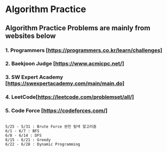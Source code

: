 # Algorithm Practice

## Algorithm Practice Problems are mainly from websites below
### 1. Programmers [https://programmers.co.kr/learn/challenges]
### 2. Baekjoon Judge [https://www.acmicpc.net/]
### 3. SW Expert Academy [https://swexpertacademy.com/main/main.do]
### 4. LeetCode[https://leetcode.com/problemset/all/]
### 5. Code Force [https://codeforces.com/]

``` 

5/25 - 5/31 : Brute Force 완전 탐색 알고리즘
6/1 - 6/7 : BFS 
6/8 - 6/14 : DFS
6/15 - 6/21 : Greedy
6/22 - 6/28 : Dynamic Programming
```
